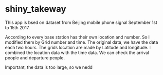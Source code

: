 # shiny_takeway

This app is bsed on dataset from Beijing mobile phone signal September 1st to 15th 2017.

According to every base station has their own location and number.
So I modified them by Grid number and time.
The original data, we have the data each two hours. 
The grids location are made by Latitude and longitude.
I combined the location data with the time data.
We can check the arrival people and departure people.


Important, the data is too large, so we nedd

